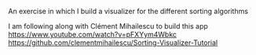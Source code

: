 An exercise in which I build a visualizer for the different sorting algorithms

I am following along with Clément Mihailescu to build this app
https://www.youtube.com/watch?v=pFXYym4Wbkc
https://github.com/clementmihailescu/Sorting-Visualizer-Tutorial
